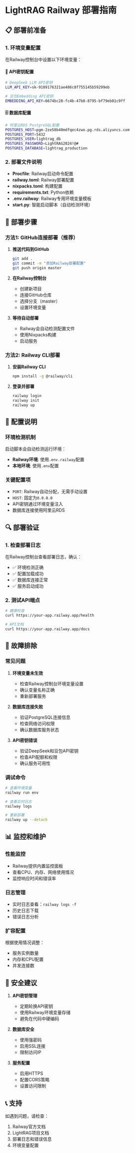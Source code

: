 # LightRAG Railway 部署指南

## 📋 部署前准备

### 1. 环境变量配置
在Railway控制台中设置以下环境变量：

#### 🔑 API密钥配置
```bash
# DeepSeek LLM API密钥
LLM_API_KEY=sk-9189176321ae486c8f755145b59299eb

# 豆包Embedding API密钥  
EMBEDDING_API_KEY=6674bc28-fc4b-47b8-8795-bf79eb01c9ff
```

#### 🗄️ 数据库配置
```bash
# 阿里云RDS PostgreSQL配置
POSTGRES_HOST=pgm-2ze58b40mdfqec4zwo.pg.rds.aliyuncs.com
POSTGRES_PORT=5432
POSTGRES_USER=lightrag_db
POSTGRES_PASSWORD=LightRAG2024!@#
POSTGRES_DATABASE=lightrag_production
```

### 2. 部署文件说明

- **Procfile**: Railway启动命令配置
- **railway.toml**: Railway部署配置
- **nixpacks.toml**: 构建配置
- **requirements.txt**: Python依赖
- **.env.railway**: Railway专用环境变量模板
- **start.py**: 智能启动脚本（自动检测环境）

## 🚀 部署步骤

### 方法1: GitHub连接部署（推荐）

1. **推送代码到GitHub**
   ```bash
   git add .
   git commit -m "添加Railway部署配置"
   git push origin master
   ```

2. **在Railway控制台**
   - 创建新项目
   - 连接GitHub仓库
   - 选择分支（master）
   - 设置环境变量

3. **等待自动部署**
   - Railway会自动检测配置文件
   - 使用Nixpacks构建
   - 启动服务

### 方法2: Railway CLI部署

1. **安装Railway CLI**
   ```bash
   npm install -g @railway/cli
   ```

2. **登录并部署**
   ```bash
   railway login
   railway init
   railway up
   ```

## 🔧 配置说明

### 环境检测机制
启动脚本会自动检测运行环境：
- **Railway环境**: 使用`.env.railway`配置
- **本地环境**: 使用`.env`配置

### 关键配置项
- `PORT`: Railway自动分配，无需手动设置
- `HOST`: 固定为`0.0.0.0`
- API密钥通过环境变量注入
- 数据库连接使用阿里云RDS

## 🔍 部署验证

### 1. 检查部署日志
在Railway控制台查看部署日志，确认：
- ✅ 环境检测正确
- ✅ 配置加载成功
- ✅ 数据库连接正常
- ✅ 服务启动成功

### 2. 测试API端点
```bash
# 健康检查
curl https://your-app.railway.app/health

# API文档
curl https://your-app.railway.app/docs
```

## 🐛 故障排除

### 常见问题

1. **环境变量未生效**
   - 检查Railway控制台环境变量设置
   - 确认变量名称正确
   - 重新部署服务

2. **数据库连接失败**
   - 验证PostgreSQL连接信息
   - 检查网络访问权限
   - 确认数据库服务状态

3. **API密钥错误**
   - 验证DeepSeek和豆包API密钥
   - 检查API配额和权限
   - 确认服务可用性

### 调试命令
```bash
# 查看环境变量
railway run env

# 查看实时日志
railway logs

# 重新部署
railway up --detach
```

## 📊 监控和维护

### 性能监控
- Railway提供内置监控面板
- 查看CPU、内存、网络使用情况
- 监控响应时间和错误率

### 日志管理
- 实时日志查看：`railway logs -f`
- 历史日志下载
- 错误日志分析

### 扩容配置
根据使用情况调整：
- 服务实例数量
- 内存和CPU配置
- 并发连接数

## 🔐 安全建议

1. **API密钥管理**
   - 定期轮换API密钥
   - 使用Railway环境变量存储
   - 避免在代码中硬编码

2. **数据库安全**
   - 使用强密码
   - 启用SSL连接
   - 限制访问IP

3. **服务配置**
   - 启用HTTPS
   - 配置CORS策略
   - 设置访问限制

## 📞 支持

如遇到问题，请检查：
1. Railway官方文档
2. LightRAG项目文档
3. 部署日志和错误信息
4. 环境变量配置